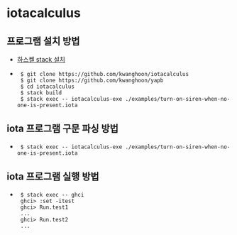 # iotacalculus

## 프로그램 설치 방법

 - [하스켈 stack 설치](https://docs.haskellstack.org/en/stable/install_and_upgrade/)
 - 
    ```
     $ git clone https://github.com/kwanghoon/iotacalculus
     $ git clone https://github.com/kwanghoon/yapb
     $ cd iotacalculus
     $ stack build
     $ stack exec -- iotacalculus-exe ./examples/turn-on-siren-when-no-one-is-present.iota 
    ```

## iota 프로그램 구문 파싱 방법
 - 
    ```
     $ stack exec -- iotacalculus-exe ./examples/turn-on-siren-when-no-one-is-present.iota 
    ```

## iota 프로그램 실행 방법
 - 
    ```
     $ stack exec -- ghci
     ghci> :set -itest
     ghci> Run.test1
     ...
     ghci> Run.test2
     ...
    ```    
